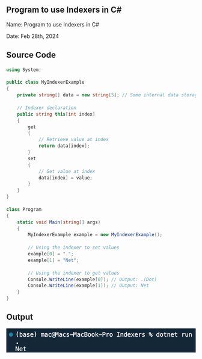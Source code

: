 ## Program to use Indexers in C#

Name: Program to use Indexers in C#

Date: Feb 28th, 2024

## Source Code

```csharp // See https://aka.ms/new-console-template for more information
using System;

public class MyIndexerExample
{
    private string[] data = new string[5]; // Some internal data storage

    // Indexer declaration
    public string this[int index]
    {
        get
        {
            // Retrieve value at index
            return data[index];
        }
        set
        {
            // Set value at index
            data[index] = value;
        }
    }
}

class Program
{
    static void Main(string[] args)
    {
        MyIndexerExample example = new MyIndexerExample();

        // Using the indexer to set values
        example[0] = ".";
        example[1] = "Net";

        // Using the indexer to get values
        Console.WriteLine(example[0]); // Output: .(Dot)
        Console.WriteLine(example[1]); // Output: Net
    }
}

```

## Output

![Program to use Indexers in C#](./output.png)
